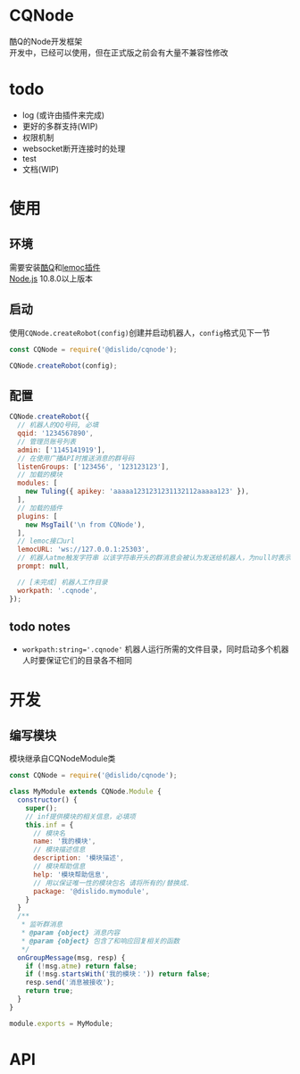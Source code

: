 # CQNode
酷Q的Node开发框架  
开发中，已经可以使用，但在正式版之前会有大量不兼容性修改

# todo
- log (或许由插件来完成)
- 更好的多群支持(WIP)
- 权限机制
- websocket断开连接时的处理
- test
- 文档(WIP)

# 使用
## 环境
需要安装[酷Q](https://cqp.cc/)和[lemoc插件](https://cqp.cc/t/29722)  
[Node.js](https://nodejs.org/en/) 10.8.0以上版本
## 启动
使用`CQNode.createRobot(config)`创建并启动机器人，`config`格式见下一节
```javascript
const CQNode = require('@dislido/cqnode');

CQNode.createRobot(config);
```
## 配置
```javascript
CQNode.createRobot({
  // 机器人的QQ号码, 必填
  qqid: '1234567890',
  // 管理员账号列表
  admin: ['1145141919'],
  // 在使用广播API时推送消息的群号码
  listenGroups: ['123456', '123123123'],
  // 加载的模块
  modules: [
    new Tuling({ apikey: 'aaaaa1231231231132112aaaaa123' }),
  ],
  // 加载的插件
  plugins: [
    new MsgTail('\n from CQNode'),
  ],
  // lemoc接口url
  lemocURL: 'ws://127.0.0.1:25303',
  // 机器人atme触发字符串 以该字符串开头的群消息会被认为发送给机器人，为null时表示使用@触发
  prompt: null,

  // [未完成] 机器人工作目录
  workpath: '.cqnode',
});
```

## todo notes
- `workpath:string='.cqnode'` 机器人运行所需的文件目录，同时启动多个机器人时要保证它们的目录各不相同

# 开发
## 编写模块
模块继承自CQNodeModule类
```javascript
const CQNode = require('@dislido/cqnode');

class MyModule extends CQNode.Module {
  constructor() {
    super();
    // inf提供模块的相关信息，必填项
    this.inf = {
      // 模块名
      name: '我的模块',
      // 模块描述信息
      description: '模块描述',
      // 模块帮助信息
      help: '模块帮助信息',
      // 用以保证唯一性的模块包名 请将所有的/替换成.
      package: '@dislido.mymodule',
    }
  }
  /**
   * 监听群消息
   * @param {object} 消息内容
   * @param {object} 包含了和响应回复相关的函数
   */
  onGroupMessage(msg, resp) {
    if (!msg.atme) return false;
    if (!msg.startsWith('我的模块：')) return false;
    resp.send('消息被接收');
    return true;
  }
}

module.exports = MyModule;
```

# API
